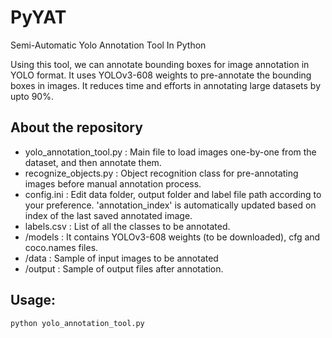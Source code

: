 # PyYAT
Semi-Automatic Yolo Annotation Tool In Python

Using this tool, we can annotate bounding boxes for image annotation in YOLO format. 
It uses YOLOv3-608 weights to pre-annotate the bounding boxes in images. It reduces time and efforts in annotating large datasets by upto 90%.

## About the repository
* yolo_annotation_tool.py : Main file to load images one-by-one from the dataset, and then annotate them.
* recognize_objects.py : Object recognition class for pre-annotating images before manual annotation process.
* config.ini : Edit data folder, output folder and label file path according to your preference. 'annotation_index' is automatically updated based on index of the last saved annotated image.
* labels.csv : List of all the classes to be annotated.
* /models : It contains YOLOv3-608 weights (to be downloaded), cfg and coco.names files.
* /data : Sample of input images to be annotated
* /output : Sample of output files after annotation.

## Usage:
```
python yolo_annotation_tool.py
```



